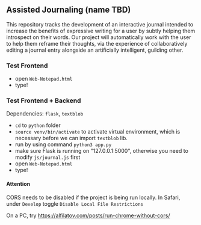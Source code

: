 ## Assisted Journaling (name TBD)
This repository tracks the development of an interactive journal intended to increase the benefits of expressive writing for a user by subtly helping them introspect on their words. Our project will automatically work with the user to help them reframe their thoughts, via the experience of collaboratively editing a journal entry alongside an artificially intelligent, guilding other.

### Test Frontend
- open `Web-Notepad.html`
- type!

### Test Frontend + Backend
Dependencies: `flask`, `textblob`
- `cd` to `python` folder
- `source venv/bin/activate` to activate virtual environment, which is necessary before we can import `textblob` lib.
- run by using command `python3 app.py`
- make sure Flask is running on "127.0.0.1:5000", otherwise you need to modify `js/journal.js` first
- open `Web-Notepad.html`
- type!

#### Attention
CORS needs to be disabled if the project is being run locally. In Safari, under `Develop` toggle `Disable Local File Restrictions`

On a PC, try https://alfilatov.com/posts/run-chrome-without-cors/
